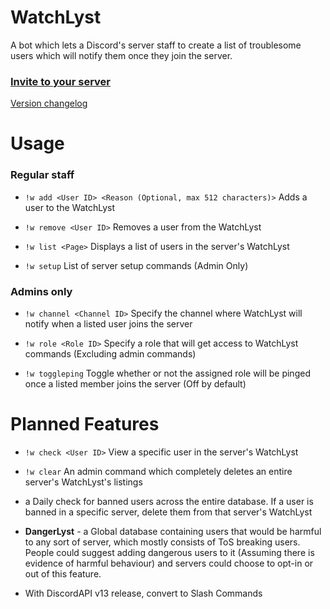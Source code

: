 # WatchLyst
A bot which lets a Discord's server staff to create a list of troublesome users which will notify them once they join the server.

### [Invite to your server](https://discord.com/oauth2/authorize?client_id=765240772781932555&scope=bot&permissions=84996)

[Version changelog](https://pastebin.com/raw/wpJD9qC6)



# Usage

### Regular staff

- `!w add <User ID> <Reason (Optional, max 512 characters)>` Adds a user to the WatchLyst

- `!w remove <User ID>` Removes a user from the WatchLyst

- `!w list <Page>` Displays a list of users in the server's WatchLyst

- `!w setup` List of server setup commands (Admin Only)

### Admins only
- `!w channel <Channel ID>` Specify the channel where WatchLyst will notify when a listed user joins the server

- `!w role <Role ID>` Specify a role that will get access to WatchLyst commands (Excluding admin commands)

- `!w toggleping` Toggle whether or not the assigned role will be pinged once a listed member joins the server (Off by default)



# Planned Features

- `!w check <User ID>` View a specific user in the server's WatchLyst

- `!w clear` An admin command which completely deletes an entire server's WatchLyst's listings

- a Daily check for banned users across the entire database. If a user is banned in a specific server, delete them from that server's WatchLyst

- **DangerLyst** - a Global database containing users that would be harmful to any sort of server, which mostly consists of ToS breaking users. People could suggest adding dangerous users to it (Assuming there is evidence of harmful behaviour) and servers could choose to opt-in or out of this feature.

- With DiscordAPI v13 release, convert to Slash Commands
